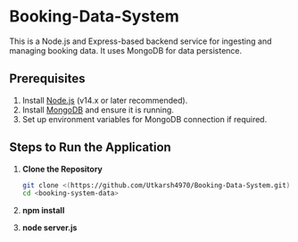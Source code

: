 # Booking-Data-System

This is a Node.js and Express-based backend service for ingesting and managing booking data. It uses MongoDB for data persistence.

## Prerequisites

1. Install [Node.js](https://nodejs.org/) (v14.x or later recommended).
2. Install [MongoDB](https://www.mongodb.com/docs/manual/installation/) and ensure it is running.
3. Set up environment variables for MongoDB connection if required.

## Steps to Run the Application

1. **Clone the Repository**

   ```bash
   git clone <(https://github.com/Utkarsh4970/Booking-Data-System.git)>
   cd <booking-system-data>
2. **npm install**
3.  **node server.js**
